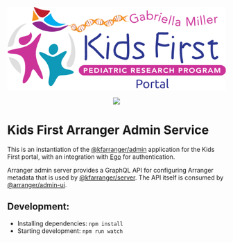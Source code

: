 <p align="center">
  <img src="docs/portal_logo.png" alt="Kids First Portal">
</p>
<p align="center">
  <a href="https://github.com/kids-first/kf-arranger-admin/blob/master/LICENSE"><img src="https://img.shields.io/github/license/kids-first/kf-arranger-admin.svg?style=for-the-badge"></a>
</p>

# Kids First Arranger Admin Service

This is an instantiation of the [@kfarranger/admin](https://github.com/kids-first/arranger/tree/master/modules/admin) application for the Kids First portal, with an integration with [Ego](https://github.com/overture-stack/ego) for authentication.

Arranger admin server provides a GraphQL API for configuring Arranger metadata that is used by [@kfarranger/server](https://github.com/kids-first/arranger/tree/master/modules/server). The API itself is consumed by [@arranger/admin-ui](https://github.com/overture-stack/arranger/tree/master/modules/admin-ui).

## Development:

- Installing dependencies: `npm install`
- Starting development: `npm run watch`

